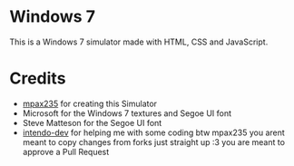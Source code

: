 # Windows 7
This is a Windows 7 simulator made with HTML, CSS and JavaScript.

# Credits
- [mpax235](https://github.com/mpax235) for creating this Simulator
- Microsoft for the Windows 7 textures and Segoe UI font
- Steve Matteson for the Segoe UI font
- [intendo-dev](https://github.com/intendo-dev) for helping me with some coding
  btw mpax235 you arent meant to copy changes from forks just straight up :3
you are meant to approve a Pull Request
